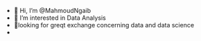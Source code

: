 - 👋 Hi, I’m @MahmoudNgaib
- 👀 I’m interested in Data Analysis
- 🌱looking for greqt exchange concerning data and data science
- 

<!---
MahmoudNgaib/MahmoudNgaib is a ✨ special ✨ repository because its `README.md` (this file) appears on your GitHub profile.
You can click the Preview link to take a look at your changes.
--->
